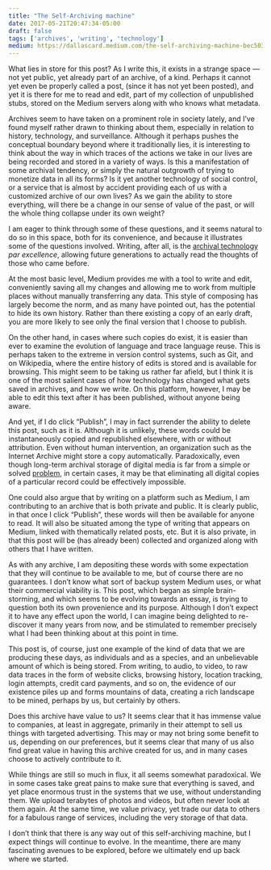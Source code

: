 ```yaml
---
title: "The Self-Archiving machine"
date: 2017-05-21T20:47:34-05:00
draft: false
tags: ['archives', 'writing', 'technology']
medium: https://dallascard.medium.com/the-self-archiving-machine-bec503d95d1e
---
```


What lies in store for this post? As I write this, it exists in a strange space — not yet public, yet already part of an archive, of a kind. Perhaps it cannot yet even be properly called a post, (since it has not yet been posted), and yet it is there for me to read and edit, part of my collection of unpublished stubs, stored on the Medium servers along with who knows what metadata.

Archives seem to have taken on a prominent role in society lately, and I’ve found myself rather drawn to thinking about them, especially in relation to history, technology, and surveillance. Although it perhaps pushes the conceptual boundary beyond where it traditionally lies, it is interesting to think about the way in which traces of the actions we take in our lives are being recorded and stored in a variety of ways. Is this a manifestation of some archival tendency, or simply the natural outgrowth of trying to monetize data in all its forms? Is it yet another technology of social control, or a service that is almost by accident providing each of us with a customized archive of our own lives? As we gain the ability to store everything, will there be a change in our sense of value of the past, or will the whole thing collapse under its own weight?

I am eager to think through some of these questions, and it seems natural to do so in this space, both for its convenience, and because it illustrates some of the questions involved. Writing, after all, is the [archival technology](http://www.metmuseum.org/toah/hd/wrtg/hd_wrtg.htm) _par excellence_, allowing future generations to actually read the thoughts of those who came before.

At the most basic level, Medium provides me with a tool to write and edit, conveniently saving all my changes and allowing me to work from multiple places without manually transferring any data. This style of composing has largely become the norm, and as many have pointed out, has the potential to hide its own history. Rather than there existing a copy of an early draft, you are more likely to see only the final version that I choose to publish.

On the other hand, in cases where such copies do exist, it is easier than ever to examine the evolution of language and trace language reuse. This is perhaps taken to the extreme in version control systems, such as Git, and on Wikipedia, where the entire history of edits is stored and is available for browsing. This might seem to be taking us rather far afield, but I think it is one of the most salient cases of how technology has changed what gets saved in archives, and how we write. On this platform, however, I may be able to edit this text after it has been published, without anyone being aware.

And yet, if I do click “Publish”, I may in fact surrender the ability to delete this post, such as it is. Although it is unlikely, these words could be instantaneously copied and republished elsewhere, with or without attribution. Even without human intervention, an organization such as the Internet Archive might store a copy automatically. Paradoxically, even though long-term archival storage of digital media is far from a simple or solved [problem](https://www.theatlantic.com/technology/archive/2015/11/the-irony-of-writing-about-digital-preservation/416184/), in certain cases, it may be that eliminating all digital copies of a particular record could be effectively impossible.

One could also argue that by writing on a platform such as Medium, I am contributing to an archive that is both private and public. It is clearly public, in that once I click “Publish”, these words will then be available for anyone to read. It will also be situated among the type of writing that appears on Medium, linked with thematically related posts, etc. But it is also private, in that this post will be (has already been) collected and organized along with others that I have written.

As with any archive, I am depositing these words with some expectation that they will continue to be available to me, but of course there are no guarantees. I don’t know what sort of backup system Medium uses, or what their commercial viability is. This post, which began as simple brain-storming, and which seems to be evolving towards an essay, is trying to question both its own provenience and its purpose. Although I don’t expect it to have any effect upon the world, I can imagine being delighted to re-discover it many years from now, and be stimulated to remember precisely what I had been thinking about at this point in time.

This post is, of course, just one example of the kind of data that we are producing these days, as individuals and as a species, and an unbelievable amount of which is being stored. From writing, to audio, to video, to raw data traces in the form of website clicks, browsing history, location tracking, login attempts, credit card payments, and so on, the evidence of our existence piles up and forms mountains of data, creating a rich landscape to be mined, perhaps by us, but certainly by others.

Does this archive have value to us? It seems clear that it has immense value to companies, at least in aggregate, primarily in their attempt to sell us things with targeted advertising. This may or may not bring some benefit to us, depending on our preferences, but it seems clear that many of us also find great value in having this archive created for us, and in many cases choose to actively contribute to it.

While things are still so much in flux, it all seems somewhat paradoxical. We in some cases take great pains to make sure that everything is saved, and yet place enormous trust in the systems that we use, without understanding them. We upload terabytes of photos and videos, but often never look at them again. At the same time, we value privacy, yet trade our data to others for a fabulous range of services, including the very storage of that data.

I don’t think that there is any way out of this self-archiving machine, but I expect things will continue to evolve. In the meantime, there are many fascinating avenues to be explored, before we ultimately end up back where we started.